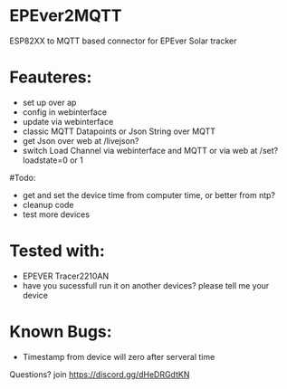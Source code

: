# EPEver2MQTT
ESP82XX to MQTT based connector for EPEver Solar tracker

# Feauteres:
- set up over ap
- config in webinterface
- update via webinterface
- classic MQTT Datapoints or Json String over MQTT
- get Json over web at /livejson?
- switch Load Channel via webinterface and MQTT or via web at /set?loadstate=0 or 1

#Todo:
- get and set the device time from computer time, or better from ntp?
- cleanup code
- test more devices

# Tested with:
- EPEVER Tracer2210AN
- have you sucessfull run it on another devices? please tell me your device

# Known Bugs:
- Timestamp from device will zero after serveral time

Questions? join https://discord.gg/dHeDRGdtKN

